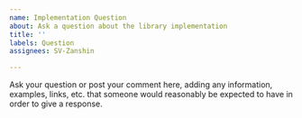 ```yaml
---
name: Implementation Question
about: Ask a question about the library implementation
title: ''
labels: Question
assignees: SV-Zanshin

---
```


Ask your question or post your comment here, adding any information, examples, links, etc. that someone would reasonably be expected to have in order to give a response.
